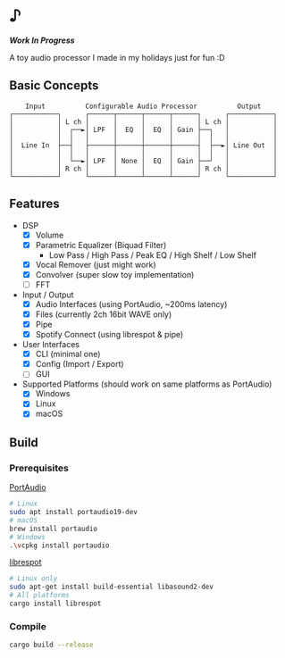 # ♪

**_Work In Progress_**

A toy audio processor I made in my holidays just for fun :D

## Basic Concepts

```
    Input          Configurable Audio Processor          Output
┌───────────┐      ┌──────┬──────┬──────┬──────┐      ┌───────────┐
│           │ L ch │      │      │      │      │ L ch │           │
│           │  ┌──►│ LPF  │  EQ  │  EQ  │ Gain ├──┐   │           │
│           │  │   │      │      │      │      │  │   │           │
│  Line In  ├──┤   ├──────┼──────┼──────┼──────┤  ├──►│ Line Out  │
│           │  │   │      │      │      │      │  │   │           │
│           │  └──►│ LPF  │ None │  EQ  │ Gain ├──┘   │           │
│           │ R ch │      │      │      │      │ R ch │           │
└───────────┘      └──────┴──────┴──────┴──────┘      └───────────┘
```


## Features

- DSP
    - [x] Volume
    - [x] Parametric Equalizer (Biquad Filter)
        - Low Pass / High Pass / Peak EQ / High Shelf / Low Shelf
    - [x] Vocal Remover (just might work)
    - [x] Convolver (super slow toy implementation)
    - [ ] FFT
- Input / Output
    - [x] Audio Interfaces (using PortAudio, ~200ms latency)
    - [x] Files (currently 2ch 16bit WAVE only)
    - [x] Pipe
    - [x] Spotify Connect (using librespot & pipe)
- User Interfaces
    - [x] CLI (minimal one)
    - [x] Config (Import / Export)
    - [ ] GUI
- Supported Platforms (should work on same platforms as PortAudio)
    - [x] Windows
    - [x] Linux
    - [x] macOS

## Build

### Prerequisites

[PortAudio](http://www.portaudio.com/)

```sh
# Linux
sudo apt install portaudio19-dev
# macOS
brew install portaudio
# Windows
.\vcpkg install portaudio
```

[librespot](https://github.com/librespot-org/librespot)

```sh
# Linux only
sudo apt-get install build-essential libasound2-dev
# All platforms
cargo install librespot
```

### Compile

```sh
cargo build --release
```
